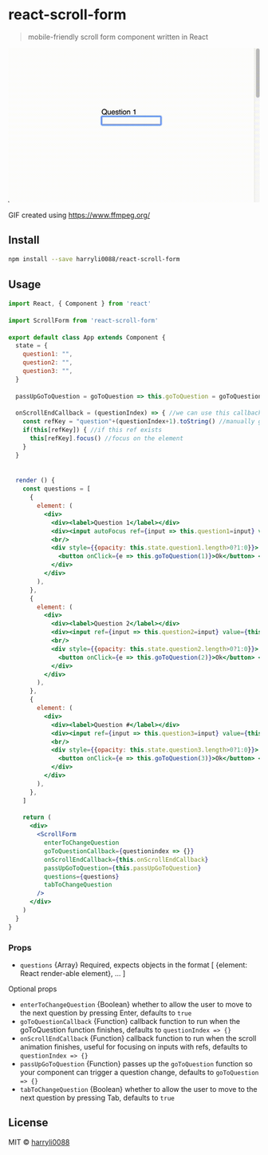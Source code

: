 # react-scroll-form
> mobile-friendly scroll form component written in React

![Demo](/example/react-scroll-form.gif)

GIF created using https://www.ffmpeg.org/

## Install

```bash
npm install --save harryli0088/react-scroll-form
```

## Usage

```jsx
import React, { Component } from 'react'

import ScrollForm from 'react-scroll-form'

export default class App extends Component {
  state = {
    question1: "",
    question2: "",
    question3: "",
  }

  passUpGoToQuestion = goToQuestion => this.goToQuestion = goToQuestion //pass up the function to go to a question

  onScrollEndCallback = (questionIndex) => { //we can use this callback to focus on an input
    const refKey = "question"+(questionIndex+1).toString() //manually get the ref key to focus on
    if(this[refKey]) { //if this ref exists
      this[refKey].focus() //focus on the element
    }
  }


  render () {
    const questions = [
      {
        element: (
          <div>
            <div><label>Question 1</label></div>
            <div><input autoFocus ref={input => this.question1=input} value={this.state.question1} onChange={e => this.setState({question1: e.target.value})}/></div>
            <br/>
            <div style={{opacity: this.state.question1.length>0?1:0}}>
              <button onClick={e => this.goToQuestion(1)}>Ok</button> <span>press Enter</span>
            </div>
          </div>
        ),
      },
      {
        element: (
          <div>
            <div><label>Question 2</label></div>
            <div><input ref={input => this.question2=input} value={this.state.question2} onChange={e => this.setState({question2: e.target.value})}/></div>
            <br/>
            <div style={{opacity: this.state.question2.length>0?1:0}}>
              <button onClick={e => this.goToQuestion(2)}>Ok</button> <span>press Enter</span>
            </div>
          </div>
        ),
      },
      {
        element: (
          <div>
            <div><label>Question #</label></div>
            <div><input ref={input => this.question3=input} value={this.state.question3} onChange={e => this.setState({question3: e.target.value})}/></div>
            <br/>
            <div style={{opacity: this.state.question3.length>0?1:0}}>
              <button onClick={e => this.goToQuestion(3)}>Ok</button> <span>press Enter</span>
            </div>
          </div>
        ),
      },
    ]

    return (
      <div>
        <ScrollForm
          enterToChangeQuestion
          goToQuestionCallback={questionindex => {}}
          onScrollEndCallback={this.onScrollEndCallback}
          passUpGoToQuestion={this.passUpGoToQuestion}
          questions={questions}
          tabToChangeQuestion
        />
      </div>
    )
  }
}
```

### Props
- `questions` {Array} Required, expects objects in the format [ {element: React render-able element}, ... ]

Optional props
- `enterToChangeQuestion` {Boolean} whether to allow the user to move to the next question by pressing Enter, defaults to `true`
- `goToQuestionCallback` {Function} callback function to run when the goToQuestion function finishes, defaults to `questionIndex => {}`
- `onScrollEndCallback` {Function} callback function to run when the scroll animation finishes, useful for focusing on inputs with refs, defaults to `questionIndex => {}`
- `passUpGoToQuestion` {Function} passes up the `goToQuestion` function so your component can trigger a question change, defaults to `goToQuestion => {}`
- `tabToChangeQuestion` {Boolean} whether to allow the user to move to the next question by pressing Tab, defaults to `true`

## License

MIT © [harryli0088](https://github.com/harryli0088)
